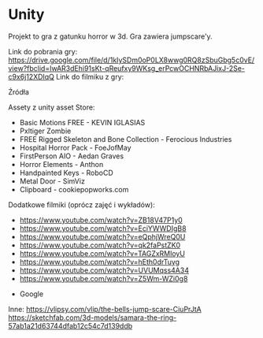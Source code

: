 # Unity

Projekt to gra z gatunku horror w 3d.
Gra zawiera jumpscare'y.

Link do pobrania gry: https://drive.google.com/file/d/1kIySDm0oP0LX8wwg0RQ8zSbuGbg5c0vE/view?fbclid=IwAR3dEhi91sKt-qReufxy9WKsg_erPcwOCHNRbAJixJ-2Se-c9x6j12XDIqQ
Link do filmiku z gry:

Źródła

Assety z unity asset Store:
- Basic Motions FREE - KEVIN IGLASIAS
- Pxltiger Zombie
- FREE Rigged Skeleton and Bone Collection - Ferocious Industries
- Hospital Horror Pack - FoeJofMay
- FirstPerson AIO - Aedan Graves
- Horror Elements - Anthon
- Handpainted Keys - RoboCD
- Metal Door - SimViz
- Clipboard - cookiepopworks.com

Dodatkowe filmiki (oprócz zajęć i wykładów):
- https://www.youtube.com/watch?v=ZB18V47P1y0
- https://www.youtube.com/watch?v=EciYWWDIgB8
- https://www.youtube.com/watch?v=eQphjWreQ0U
- https://www.youtube.com/watch?v=qk2faPstZK0
- https://www.youtube.com/watch?v=TAGZxRMloyU
- https://www.youtube.com/watch?v=hEth0drTuyg
- https://www.youtube.com/watch?v=UVUMqss4A34
- https://www.youtube.com/watch?v=Z5Wm-WZi0g8

+ Google

Inne: 
https://vlipsy.com/vlip/the-bells-jump-scare-CiuPrJtA
https://sketchfab.com/3d-models/samara-the-ring-57ab1a21d63744dfab12c54c7d139ddb
